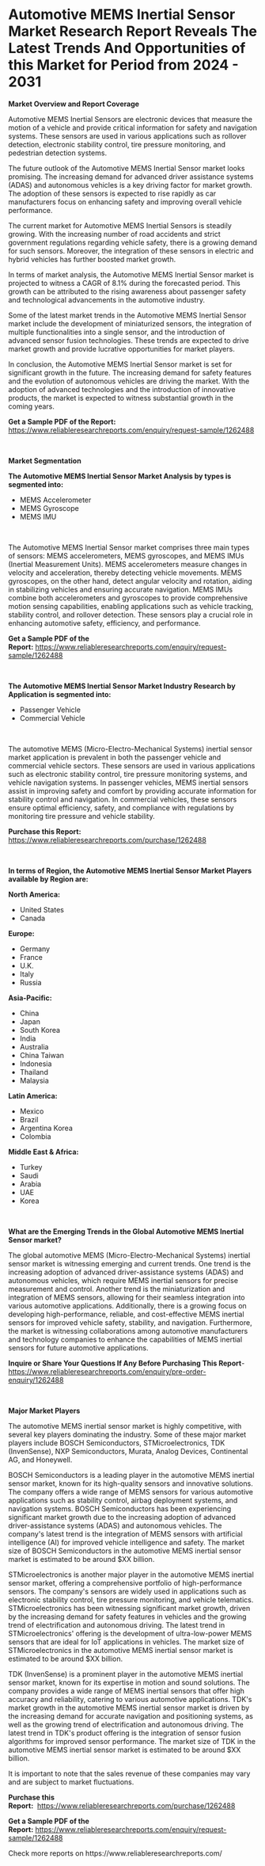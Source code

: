 <p><h1>Automotive MEMS Inertial Sensor Market Research Report Reveals The Latest Trends And Opportunities of this Market for Period from 2024 - 2031</h1></p><p><strong>Market Overview and Report Coverage</strong></p>
<p><p>Automotive MEMS Inertial Sensors are electronic devices that measure the motion of a vehicle and provide critical information for safety and navigation systems. These sensors are used in various applications such as rollover detection, electronic stability control, tire pressure monitoring, and pedestrian detection systems.</p><p>The future outlook of the Automotive MEMS Inertial Sensor market looks promising. The increasing demand for advanced driver assistance systems (ADAS) and autonomous vehicles is a key driving factor for market growth. The adoption of these sensors is expected to rise rapidly as car manufacturers focus on enhancing safety and improving overall vehicle performance.</p><p>The current market for Automotive MEMS Inertial Sensors is steadily growing. With the increasing number of road accidents and strict government regulations regarding vehicle safety, there is a growing demand for such sensors. Moreover, the integration of these sensors in electric and hybrid vehicles has further boosted market growth.</p><p>In terms of market analysis, the Automotive MEMS Inertial Sensor market is projected to witness a CAGR of 8.1% during the forecasted period. This growth can be attributed to the rising awareness about passenger safety and technological advancements in the automotive industry.</p><p>Some of the latest market trends in the Automotive MEMS Inertial Sensor market include the development of miniaturized sensors, the integration of multiple functionalities into a single sensor, and the introduction of advanced sensor fusion technologies. These trends are expected to drive market growth and provide lucrative opportunities for market players.</p><p>In conclusion, the Automotive MEMS Inertial Sensor market is set for significant growth in the future. The increasing demand for safety features and the evolution of autonomous vehicles are driving the market. With the adoption of advanced technologies and the introduction of innovative products, the market is expected to witness substantial growth in the coming years.</p></p>
<p><strong>Get a Sample PDF of the Report:</strong> <a href="https://www.reliableresearchreports.com/enquiry/request-sample/1262488">https://www.reliableresearchreports.com/enquiry/request-sample/1262488</a></p>
<p>&nbsp;</p>
<p><strong>Market Segmentation</strong></p>
<p><strong>The Automotive MEMS Inertial Sensor Market Analysis by types is segmented into:</strong></p>
<p><ul><li>MEMS Accelerometer</li><li>MEMS Gyroscope</li><li>MEMS IMU</li></ul></p>
<p>&nbsp;</p>
<p><p>The Automotive MEMS Inertial Sensor market comprises three main types of sensors: MEMS accelerometers, MEMS gyroscopes, and MEMS IMUs (Inertial Measurement Units). MEMS accelerometers measure changes in velocity and acceleration, thereby detecting vehicle movements. MEMS gyroscopes, on the other hand, detect angular velocity and rotation, aiding in stabilizing vehicles and ensuring accurate navigation. MEMS IMUs combine both accelerometers and gyroscopes to provide comprehensive motion sensing capabilities, enabling applications such as vehicle tracking, stability control, and rollover detection. These sensors play a crucial role in enhancing automotive safety, efficiency, and performance.</p></p>
<p><strong>Get a Sample PDF of the Report:</strong>&nbsp;<a href="https://www.reliableresearchreports.com/enquiry/request-sample/1262488">https://www.reliableresearchreports.com/enquiry/request-sample/1262488</a></p>
<p>&nbsp;</p>
<p><strong>The Automotive MEMS Inertial Sensor Market Industry Research by Application is segmented into:</strong></p>
<p><ul><li>Passenger Vehicle</li><li>Commercial Vehicle</li></ul></p>
<p>&nbsp;</p>
<p><p>The automotive MEMS (Micro-Electro-Mechanical Systems) inertial sensor market application is prevalent in both the passenger vehicle and commercial vehicle sectors. These sensors are used in various applications such as electronic stability control, tire pressure monitoring systems, and vehicle navigation systems. In passenger vehicles, MEMS inertial sensors assist in improving safety and comfort by providing accurate information for stability control and navigation. In commercial vehicles, these sensors ensure optimal efficiency, safety, and compliance with regulations by monitoring tire pressure and vehicle stability.</p></p>
<p><strong>Purchase this Report:</strong>&nbsp; <a href="https://www.reliableresearchreports.com/purchase/1262488">https://www.reliableresearchreports.com/purchase/1262488</a></p>
<p>&nbsp;</p>
<p><strong>In terms of Region, the Automotive MEMS Inertial Sensor Market Players available by Region are:</strong></p>
<p>
    <p> <strong> North America: </strong>
        <ul>
            <li>United States</li>
            <li>Canada</li>
        </ul>
        </p> 
    <p> <strong> Europe: </strong>
        <ul>
            <li>Germany</li>
            <li>France</li>
            <li>U.K.</li>
            <li>Italy</li>
            <li>Russia</li>
        </ul>
        </p> 
    <p> <strong> Asia-Pacific: </strong>
        <ul>
            <li>China</li>
            <li>Japan</li>
            <li>South Korea</li>
            <li>India</li>
            <li>Australia</li>
            <li>China Taiwan</li>
            <li>Indonesia</li>
            <li>Thailand</li>
            <li>Malaysia</li>
        </ul>
        </p> 
    <p> <strong> Latin America: </strong>
        <ul>
            <li>Mexico</li>
            <li>Brazil</li>
            <li>Argentina Korea</li>
            <li>Colombia</li>
        </ul>
        </p> 
    <p> <strong> Middle East & Africa: </strong>
        <ul>
            <li>Turkey</li>
            <li>Saudi</li>
            <li>Arabia</li>
            <li>UAE</li>
            <li>Korea</li>
        </ul>
    </p>
    </p>
<p>&nbsp;</p>
<p><strong>What are the Emerging Trends in the Global Automotive MEMS Inertial Sensor market?</strong></p>
<p><p>The global automotive MEMS (Micro-Electro-Mechanical Systems) inertial sensor market is witnessing emerging and current trends. One trend is the increasing adoption of advanced driver-assistance systems (ADAS) and autonomous vehicles, which require MEMS inertial sensors for precise measurement and control. Another trend is the miniaturization and integration of MEMS sensors, allowing for their seamless integration into various automotive applications. Additionally, there is a growing focus on developing high-performance, reliable, and cost-effective MEMS inertial sensors for improved vehicle safety, stability, and navigation. Furthermore, the market is witnessing collaborations among automotive manufacturers and technology companies to enhance the capabilities of MEMS inertial sensors for future automotive applications.</p></p>
<p><strong>Inquire or Share Your Questions If Any Before Purchasing This Report</strong>- <a href="https://www.reliableresearchreports.com/enquiry/pre-order-enquiry/1262488">https://www.reliableresearchreports.com/enquiry/pre-order-enquiry/1262488</a></p>
<p>&nbsp;</p>
<p><strong>Major Market Players</strong></p>
<p><p>The automotive MEMS inertial sensor market is highly competitive, with several key players dominating the industry. Some of these major market players include BOSCH Semiconductors, STMicroelectronics, TDK (InvenSense), NXP Semiconductors, Murata, Analog Devices, Continental AG, and Honeywell.</p><p>BOSCH Semiconductors is a leading player in the automotive MEMS inertial sensor market, known for its high-quality sensors and innovative solutions. The company offers a wide range of MEMS sensors for various automotive applications such as stability control, airbag deployment systems, and navigation systems. BOSCH Semiconductors has been experiencing significant market growth due to the increasing adoption of advanced driver-assistance systems (ADAS) and autonomous vehicles. The company's latest trend is the integration of MEMS sensors with artificial intelligence (AI) for improved vehicle intelligence and safety. The market size of BOSCH Semiconductors in the automotive MEMS inertial sensor market is estimated to be around $XX billion.</p><p>STMicroelectronics is another major player in the automotive MEMS inertial sensor market, offering a comprehensive portfolio of high-performance sensors. The company's sensors are widely used in applications such as electronic stability control, tire pressure monitoring, and vehicle telematics. STMicroelectronics has been witnessing significant market growth, driven by the increasing demand for safety features in vehicles and the growing trend of electrification and autonomous driving. The latest trend in STMicroelectronics' offering is the development of ultra-low-power MEMS sensors that are ideal for IoT applications in vehicles. The market size of STMicroelectronics in the automotive MEMS inertial sensor market is estimated to be around $XX billion.</p><p>TDK (InvenSense) is a prominent player in the automotive MEMS inertial sensor market, known for its expertise in motion and sound solutions. The company provides a wide range of MEMS inertial sensors that offer high accuracy and reliability, catering to various automotive applications. TDK's market growth in the automotive MEMS inertial sensor market is driven by the increasing demand for accurate navigation and positioning systems, as well as the growing trend of electrification and autonomous driving. The latest trend in TDK's product offering is the integration of sensor fusion algorithms for improved sensor performance. The market size of TDK in the automotive MEMS inertial sensor market is estimated to be around $XX billion.</p><p>It is important to note that the sales revenue of these companies may vary and are subject to market fluctuations.</p></p>
<p><strong>Purchase this Report:</strong>&nbsp;&nbsp;<a href="https://www.reliableresearchreports.com/purchase/1262488">https://www.reliableresearchreports.com/purchase/1262488</a></p>
<p></p>
<p><strong>Get a Sample PDF of the Report:</strong>&nbsp;<a href="https://www.reliableresearchreports.com/enquiry/request-sample/1262488">https://www.reliableresearchreports.com/enquiry/request-sample/1262488</a></p>
<p>Check more reports on https://www.reliableresearchreports.com/</p>